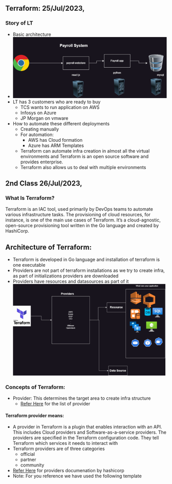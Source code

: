 ## Terraform: 25/Jul/2023,
### Story of LT
* Basic architecture
* ![preview](images/image1.png)
* LT has 3 customers who are ready to buy
     * TCS wants to run application on AWS
     * Infosys on Azure
     * JP Morgan on vmware
* How to automate these different deployments
     * Creating manually
     * For automation:
         * AWS has Cloud formation
         * Azure has ARM Templates
     * Terraform can automate infra creation in almost all the virtual environments and Terraform is an open source software and provides enterprise.
     * Terraform also allows us to deal with multiple environments
## 2nd Class 26/Jul/2023,
### What Is Terraform? 
Terraform is an IAC tool, used primarily by DevOps teams to automate various infrastructure tasks. The provisioning of cloud resources, for instance, is one of the main use cases of Terraform. It’s a cloud-agnostic, open-source provisioning tool written in the Go language and created by HashiCorp.
## Architecture of Terraform:
* Terraform is developed in Go language and installation of terraform is one executable
* Providers are not part of terraform installations as we try to create infra, as part of initializations providers are downloaded
* Providers have resources and datasources as part of it
![preview](images/image2.png)
### Concepts of Terraform:
* Provider: This determines the target area to create infra structure
     * [Refer Here](https://registry.terraform.io/browse/providers) for the list of provider
#### Terraform provider means:     
* A provider in Terraform is a plugin that enables interaction with an API. This includes Cloud providers and Software-as-a-service providers. The providers are specified in the Terraform configuration code. They tell Terraform which services it needs to interact with
* Terraform providers are of three categories
     * official
     * partner
     * community
* [Refer Here](https://developer.hashicorp.com/terraform/language/providers) for providers documenation by hashicorp
* Note: For you reference we have used the following template


